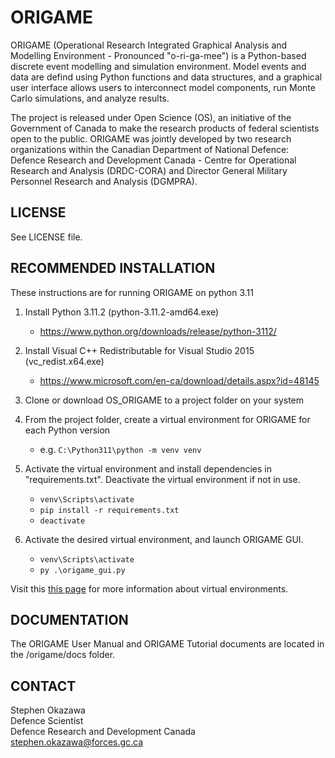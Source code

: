 # ORIGAME
ORIGAME (Operational Research Integrated Graphical Analysis and Modelling Environment - Pronounced "o-ri-ga-mee") is a Python-based discrete event modelling and simulation environment. Model events and data are defind using Python functions and data structures, and a graphical user interface allows users to interconnect model components, run Monte Carlo simulations, and analyze results.

The project is released under Open Science (OS), an initiative of the Government of Canada to make the research products of federal scientists open to the public. ORIGAME was jointly developed by two research organizations within the Canadian Department of National Defence: Defence Research and Development Canada - Centre for Operational Research and Analysis (DRDC-CORA) and Director General Military Personnel Research and Analysis (DGMPRA).




## LICENSE
See LICENSE file.

## RECOMMENDED INSTALLATION

These instructions are for running ORIGAME on python 3.11 

1. Install Python 3.11.2 (python-3.11.2-amd64.exe)
	- https://www.python.org/downloads/release/python-3112/

2. Install Visual C++ Redistributable for Visual Studio 2015 (vc_redist.x64.exe)
	- https://www.microsoft.com/en-ca/download/details.aspx?id=48145

3. Clone or download OS_ORIGAME to a project folder on your system

4. From the project folder, create a virtual environment for ORIGAME for each Python version
	- e.g. `C:\Python311\python -m venv venv`

5. Activate the virtual environment and install dependencies in "requirements.txt". Deactivate the virtual environment
if not in use.
	- `venv\Scripts\activate`
	- `pip install -r requirements.txt`
	- `deactivate`

7. Activate the desired virtual environment, and launch ORIGAME GUI.
	- `venv\Scripts\activate`
	- `py .\origame_gui.py`

Visit this [this page](https://packaging.python.org/en/latest/guides/installing-using-pip-and-virtual-environments/#activating-a-virtual-environment) for more information about virtual environments.

## DOCUMENTATION

The ORIGAME User Manual and ORIGAME Tutorial documents are located in the /origame/docs folder.

## CONTACT

Stephen Okazawa<br/>
Defence Scientist<br/>
Defence Research and Development Canada<br/>
stephen.okazawa@forces.gc.ca<br/>

